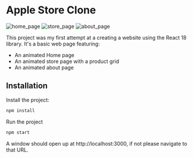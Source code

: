 # Apple Store Clone


![home_page](https://github.com/CardosoDev04/Apple-Store-Clone/assets/122165256/72c89cb0-4b97-421e-9cc5-34fb571dc7f1)
![store_page](https://github.com/CardosoDev04/Apple-Store-Clone/assets/122165256/03ea560f-732d-4ae5-aee4-d1d4d169a5e5)
![about_page](https://github.com/CardosoDev04/Apple-Store-Clone/assets/122165256/26699189-c496-4419-98ac-219647cd57a7)



This project was my first attempt at a creating a website using the React 18 library.
It's a basic web page featuring:
- An animated Home page
- An animated store page with a product grid
- An animated about page


## Installation

Install the project:
```bash
npm install
```

Run the project
```bash
npm start
```

A window should open up at http://localhost:3000, if not please navigate to that URL.
